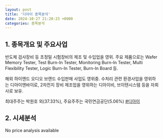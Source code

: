 ```yaml
---
layout: post
title: '디아이 종목분석'
date: 2024-10-27 21:20:23 +0900
categories: 종목분석
---
```


## 1. 종목개요 및 주요사업

반도체 검사장비 등 초정밀 시험장비의 제조 및 수입업을 영위. 주요 제품으로는 Wafer Memory Tester, Test Burn-In Tester, Monitoring Burn-In Tester, Multi Flexibility Tester, Logic Burn-In Tester, Burn-In Board 등.

해외 하이엔드 오디오 브랜드 수입판매 사업도 영위중. 수처리 관련 환경사업을 영위하는 디아이엔바이로, 2차전지 장비 제조업을 영위하는 디아이비, 브이텐시스템 등을 자회사로 보유. 

최대주주는 박원호 외(37.33%), 주요주주는 국민연금공단(5.06%)
[#디아이](#)

## 2. 시세분석

No price analysis available
